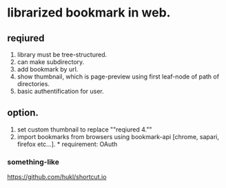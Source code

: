 # librarized bookmark in web.

## reqiured
1. library must be tree-structured.
2. can make subdirectory.
3. add bookmark by url.
4. show thumbnail, which is page-preview using first leaf-node of path of directories.
5. basic authentification for user.

## option.
1. set custom thumbnail to replace ""reqiured 4.""
2. import bookmarks from browsers using bookmark-api [chrome, sapari, firefox etc...]. * requirement: OAuth


### something-like 
https://github.com/hukl/shortcut.io